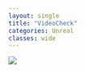 ```yaml
---
layout: single
title: "VideoCheck"
categories: Unreal
classes: wide
---
```


[![](https://markdown-videos.vercel.app/youtube/SyxvEIe3J7A)](https://youtu.be/SyxvEIe3J7A)
